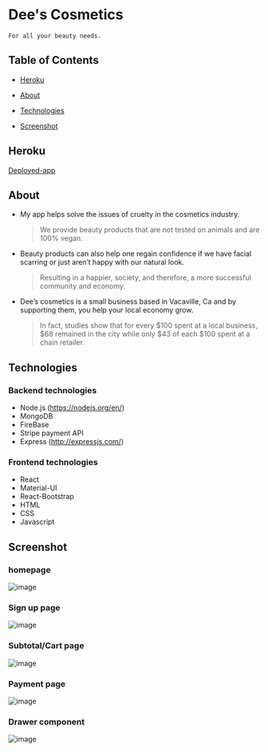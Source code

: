 # Dee's Cosmetics

    For all your beauty needs.

## Table of Contents

- [Heroku](#Heroku)

- [About](#About)

- [Technologies](#Technologies)

- [Screenshot](#Screenshot)

## Heroku

[Deployed-app](https://dees-cosmetics.herokuapp.com/)

## About

- My app helps solve the issues of cruelty in the cosmetics industry.

  > We provide beauty products that are not tested on animals and are 100% vegan.

- Beauty products can also help one regain confidence if we have facial scarring or just aren’t happy with our natural look.

  > Resulting in a happier, society, and therefore, a more successful community and economy.

- Dee’s cosmetics is a small business based in Vacaville, Ca and by supporting them, you help your local economy grow. 

    > In fact, studies show that for every $100 spent at a local business, $68 remained in the city while only $43 of each $100 spent at a chain retailer.

## Technologies

### Backend technologies

- Node.js (https://nodejs.org/en/)
- MongoDB
- FireBase
- Stripe payment API
- Express (http://expressjs.com/)

### Frontend technologies

- React
- Material-UI
- React-Bootstrap
- HTML
- CSS
- Javascript

## Screenshot

### homepage
![image](https://user-images.githubusercontent.com/59625096/93823050-04e7c680-fc16-11ea-9377-e9af266f7380.png)

### Sign up page

![image](https://user-images.githubusercontent.com/59625096/93823113-1f21a480-fc16-11ea-84c6-18b17f042e94.png)

### Subtotal/Cart page

![image](https://user-images.githubusercontent.com/59625096/93823176-3cef0980-fc16-11ea-8273-68e4236c4e15.png)

### Payment page

![image](https://user-images.githubusercontent.com/59625096/93823237-585a1480-fc16-11ea-8e73-9f0b495aec8f.png)

### Drawer component
![image](https://user-images.githubusercontent.com/59625096/93823369-8f302a80-fc16-11ea-9805-0fefe71145c8.png)

